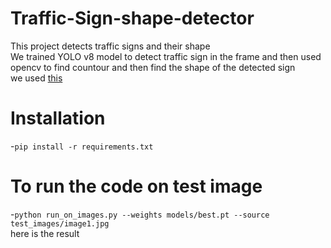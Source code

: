 # Traffic-Sign-shape-detector
This project detects traffic signs and their shape
<br> We trained YOLO v8 model to detect traffic sign in the frame and then used opencv to find countour and then find the shape of the detected sign
<br> we used [this](dataset)
# Installation
-`pip install -r requirements.txt`
# To run the code on test image
-`python run_on_images.py --weights models/best.pt --source test_images/image1.jpg`
<br> here is the result
